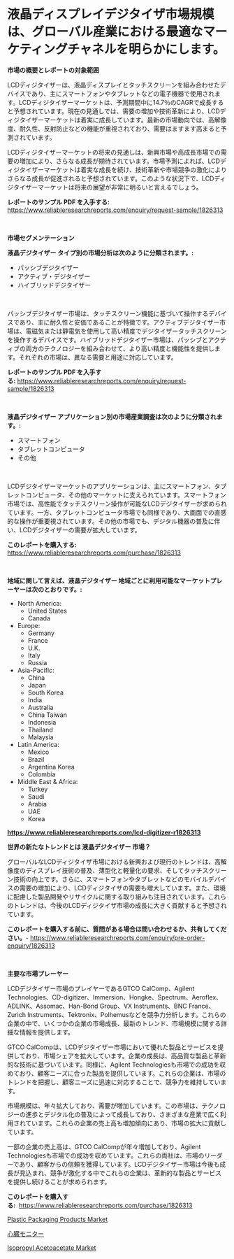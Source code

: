 <p><h1>液晶ディスプレイデジタイザ市場規模は、グローバル産業における最適なマーケティングチャネルを明らかにします。</h1></p><p><strong>市場の概要とレポートの対象範囲</strong></p>
<p><p>LCDディジタイザーは、液晶ディスプレイとタッチスクリーンを組み合わせたデバイスであり、主にスマートフォンやタブレットなどの電子機器で使用されます。LCDディジタイザーマーケットは、予測期間中に14.7％のCAGRで成長すると予想されています。現在の見通しでは、需要の増加や技術革新により、LCDディジタイザーマーケットは着実に成長しています。最新の市場動向では、高解像度、耐久性、反射防止などの機能が重視されており、需要はますます高まると予測されています。</p><p>LCDディジタイザーマーケットの将来の見通しは、新興市場や高成長市場での需要の増加により、さらなる成長が期待されています。市場予測によれば、LCDディジタイザーマーケットは着実な成長を続け、技術革新や市場競争の激化によりさらなる成長が促進されると予想されています。このような状況下で、LCDディジタイザーマーケットは将来の展望が非常に明るいと言えるでしょう。</p></p>
<p><strong>レポートのサンプル PDF を入手する:</strong> <a href="https://www.reliableresearchreports.com/enquiry/request-sample/1826313">https://www.reliableresearchreports.com/enquiry/request-sample/1826313</a></p>
<p>&nbsp;</p>
<p><strong>市場セグメンテーション</strong></p>
<p><strong>液晶デジタイザー タイプ別の市場分析は次のように分類されます。:</strong></p>
<p><ul><li>パッシブデジタイザー</li><li>アクティブ・デジタイザー</li><li>ハイブリッドデジタイザー</li></ul></p>
<p>&nbsp;</p>
<p><p>パッシブデジタイザー市場は、タッチスクリーン機能に基づいて操作するデバイスであり、主に耐久性と安価であることが特徴です。アクティブデジタイザー市場は、電磁気または静電気を使用して高い精度でデジタイザータッチスクリーンを操作するデバイスです。ハイブリッドデジタイザー市場は、パッシブとアクティブの両方のテクノロジーを組み合わせて、より高い精度と機能性を提供します。それぞれの市場は、異なる需要と用途に対応しています。</p></p>
<p><strong>レポートのサンプル PDF を入手する:</strong>&nbsp;<a href="https://www.reliableresearchreports.com/enquiry/request-sample/1826313">https://www.reliableresearchreports.com/enquiry/request-sample/1826313</a></p>
<p>&nbsp;</p>
<p><strong> 液晶デジタイザー アプリケーション別の市場産業調査は次のように分類されます。:</strong></p>
<p><ul><li>スマートフォン</li><li>タブレットコンピュータ</li><li>その他</li></ul></p>
<p>&nbsp;</p>
<p><p>LCDデジタイザーマーケットのアプリケーションは、主にスマートフォン、タブレットコンピュータ、その他のマーケットに支えられています。スマートフォン市場では、高性能でタッチスクリーン操作が可能なLCDデジタイザーが求められています。一方、タブレットコンピュータ市場でも同様であり、大画面での直感的な操作が重要視されています。その他の市場でも、デジタル機器の普及に伴い、LCDデジタイザーの需要が拡大しています。</p></p>
<p><strong>このレポートを購入する:</strong>&nbsp; <a href="https://www.reliableresearchreports.com/purchase/1826313">https://www.reliableresearchreports.com/purchase/1826313</a></p>
<p>&nbsp;</p>
<p><strong>地域に関して言えば、液晶デジタイザー 地域ごとに利用可能なマーケットプレーヤーは次のとおりです。:</strong></p>
<p><ul>
    <li>
        North America:
        <ul>
            <li>United States</li>
            <li>Canada</li>
        </ul>
    </li>
    <li>
        Europe:
        <ul>
            <li>Germany</li>
            <li>France</li>
            <li>U.K.</li>
            <li>Italy</li>
            <li>Russia</li>
        </ul>
    </li>
    <li>
        Asia-Pacific:
        <ul>
            <li>China</li>
            <li>Japan</li>
            <li>South Korea</li>
            <li>India</li>
            <li>Australia</li>
            <li>China Taiwan</li>
            <li>Indonesia</li>
            <li>Thailand</li>
            <li>Malaysia</li>
        </ul>
    </li>
    <li>
        Latin America:
        <ul>
            <li>Mexico</li>
            <li>Brazil</li>
            <li>Argentina Korea</li>
            <li>Colombia</li>
        </ul>
    </li>
    <li>
        Middle East & Africa:
        <ul>
            <li>Turkey</li>
            <li>Saudi</li>
            <li>Arabia</li>
            <li>UAE</li>
            <li>Korea</li>
        </ul>
    </li>
    </ul></p>
<p><strong><a href="https://www.reliableresearchreports.com/lcd-digitizer-r1826313">https://www.reliableresearchreports.com/lcd-digitizer-r1826313</a></strong>&nbsp;</p>
<p><strong>世界の新たなトレンドとは 液晶デジタイザー 市場？</strong></p>
<p><p>グローバルなLCDディジタイザ市場における新興および現行のトレンドは、高解像度のディスプレイ技術の普及、薄型化と軽量化の要求、そしてタッチスクリーン技術の向上です。さらに、スマートフォンやタブレットなどのモバイルデバイスの需要の増加により、LCDディジタイザの需要も増大しています。また、環境に配慮した製品開発やリサイクルに関する取り組みも注目されています。これらのトレンドは、今後のLCDディジタイザ市場の成長に大きく貢献すると予想されています。</p></p>
<p><strong>このレポートを購入する前に、質問がある場合は問い合わせるか、共有してください。</strong>- <a href="https://www.reliableresearchreports.com/enquiry/pre-order-enquiry/1826313">https://www.reliableresearchreports.com/enquiry/pre-order-enquiry/1826313</a></p>
<p>&nbsp;</p>
<p><strong>主要な市場プレーヤー</strong></p>
<p><p>LCDデジタイザー市場のプレイヤーであるGTCO CalComp、Agilent Technologies、CD-digitizer、Immersion、Hongke、Spectrum、Aeroflex、ADLINK、Assomac、Han-Bond Group、VX Instruments、BNC France、Zurich Instruments、Tektronix、Polhemusなどを競争力分析します。これらの企業の中で、いくつかの企業の市場成長、最新のトレンド、市場規模に関する詳細な情報を提供します。</p><p>GTCO CalCompは、LCDデジタイザー市場において優れた製品とサービスを提供しており、市場シェアを拡大しています。企業の成長は、高品質な製品と革新的な技術に基づいています。同様に、Agilent Technologiesも市場での成功を収めており、顧客ニーズに合った製品を提供しています。これらの企業は、市場のトレンドを把握し、顧客ニーズに迅速に対応することで、競争力を維持しています。</p><p>市場規模は、年々拡大しており、需要が増加しています。この市場は、テクノロジーの進歩とデジタル化の普及によって成長しており、さまざまな産業で広く利用されています。これらの企業の売上高も増加傾向にあり、市場の拡大に貢献しています。</p><p>一部の企業の売上高は、GTCO CalCompが年々増加しており、Agilent Technologiesも市場での成功を収めています。これらの両社は、市場のリーダーであり、顧客からの信頼を獲得しています。LCDデジタイザー市場は今後も成長が見込まれ、競争が激化する中でこれらの企業は、革新的な製品とサービスを提供し続けることが求められます。</p></p>
<p><strong>このレポートを購入する:</strong>&nbsp;&nbsp;<a href="https://www.reliableresearchreports.com/purchase/1826313">https://www.reliableresearchreports.com/purchase/1826313</a></p>
<p><p><a href="https://www.linkedin.com/pulse/plastic-packaging-products-market-size-growth-forecast-from-sitrf?trackingId=roDTb0vfJflTlKvli%2FRudA%3D%3D">Plastic Packaging Products Market</a></p><p><a href="https://github.com/SantosDicki04/Market-Research-Report-List-1/blob/main/547788331939.md">心臓モニター</a></p><p><a href="https://www.linkedin.com/pulse/isopropyl-acetoacetate-market-furnish-information-size-share-4ktif?trackingId=ShOQK6ORDYM5tPs6j78zeg%3D%3D">Isopropyl Acetoacetate Market</a></p></p>